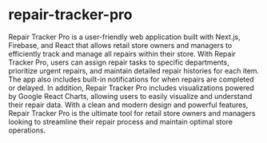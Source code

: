 # repair-tracker-pro
Repair Tracker Pro is a user-friendly web application built with Next.js, Firebase, and React that allows retail store owners and managers to efficiently track and manage all repairs within their store. With Repair Tracker Pro, users can assign repair tasks to specific departments, prioritize urgent repairs, and maintain detailed repair histories for each item. The app also includes built-in notifications for when repairs are completed or delayed. In addition, Repair Tracker Pro includes visualizations powered by Google React Charts, allowing users to easily visualize and understand their repair data. With a clean and modern design and powerful features, Repair Tracker Pro is the ultimate tool for retail store owners and managers looking to streamline their repair process and maintain optimal store operations.
